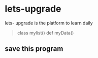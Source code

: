 # lets-upgrade
lets- upgrade is the platform to learn daily
> class mylist()
> def myData()
## save this program 
